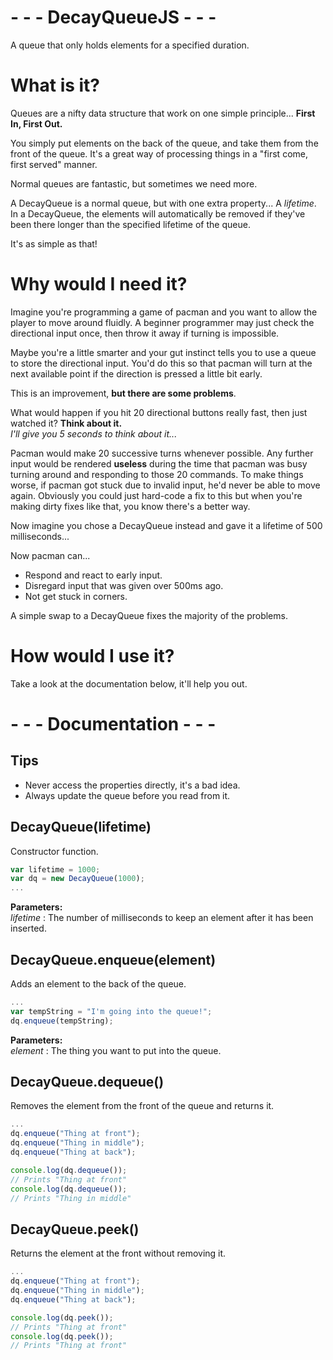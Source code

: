 # - - - DecayQueueJS - - -
A queue that only holds elements for a specified duration.

# What is it?
Queues are a nifty data structure that work on one simple principle... **First In, First Out.**

You simply put elements on the back of the queue, and take them from the front of the queue. It's a great way of processing things in a "first come, first served" manner.

Normal queues are fantastic, but sometimes we need more.

A DecayQueue is a normal queue, but with one extra property... A _lifetime_. 
In a DecayQueue, the elements will automatically be removed if they've been there longer than the specified lifetime of the queue.

It's as simple as that!

# Why would I need it?





Imagine you're programming a game of pacman and you want to allow the player to move around fluidly. A beginner programmer may just check the directional input once, then throw it away if turning is impossible.

Maybe you're a little smarter and your gut instinct tells you to use a queue to store the directional input. You'd do this so that pacman will turn at the next available point if the direction is pressed a little bit early.

This is an improvement, **but there are some problems**.

What would happen if you hit 20 directional buttons really fast, then just watched it? **Think about it.**  
_I'll give you 5 seconds to think about it..._

Pacman would make 20 successive turns whenever possible. Any further input would be rendered **useless** during the time that pacman was busy turning around and responding to those 20 commands. To make things worse, if pacman got stuck due to invalid input, he'd never be able to move again. Obviously you could just hard-code a fix to this but when you're making dirty fixes like that, you know there's a better way.

Now imagine you chose a DecayQueue instead and gave it a lifetime of 500 milliseconds...

Now pacman can...
* Respond and react to early input.
* Disregard input that was given over 500ms ago.
* Not get stuck in corners.

A simple swap to a DecayQueue fixes the majority of the problems.

# How would I use it?

Take a look at the documentation below, it'll help you out.

# - - - Documentation - - -

## Tips
* Never access the properties directly, it's a bad idea.
* Always update the queue before you read from it.



## DecayQueue(lifetime)

Constructor function.  
```javascript
var lifetime = 1000;
var dq = new DecayQueue(1000);
...
```  
**Parameters:**  
*lifetime* : The number of milliseconds to keep an element after it has been inserted.



## DecayQueue.enqueue(element)
Adds an element to the back of the queue.  
```javascript
...
var tempString = "I'm going into the queue!";
dq.enqueue(tempString);
```  
**Parameters:**  
*element* : The thing you want to put into the queue.



## DecayQueue.dequeue()
Removes the element from the front of the queue and returns it.  
```javascript
...
dq.enqueue("Thing at front");
dq.enqueue("Thing in middle");
dq.enqueue("Thing at back");

console.log(dq.dequeue());
// Prints "Thing at front"
console.log(dq.dequeue());
// Prints "Thing in middle"
```


## DecayQueue.peek()
Returns the element at the front without removing it.  
```javascript
...
dq.enqueue("Thing at front");
dq.enqueue("Thing in middle");
dq.enqueue("Thing at back");

console.log(dq.peek());
// Prints "Thing at front"
console.log(dq.peek());
// Prints "Thing at front"
```
